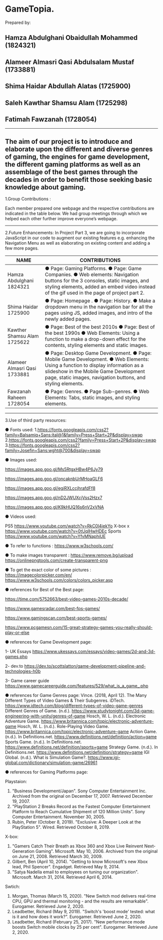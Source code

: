# GameTopia.

Prepared by:

Hamza Abdulghani Obaidullah Mohammed (1824321)
--------------------------

Alameer Almasri Qasi Abdulsalam Mustaf (1733881)
--------------------------

Shima Haidar Abdullah Alatas  (1725900)
--------------------------

Saleh Kawthar Shamsu Alam (1725298)
--------------------------

Fatimah Fawzanah  (1728054)
--------------------------



--------------------------

The aim of our project is to introduce and elaborate upon the different and diverse genres of gaming, the engines for game development, the different gaming platforms as well as an assemblage of the best games through the decades in order to benefit those seeking basic knowledge about gaming.
--------------------------


1.Group Contributions :  
 
Each member prepared one webpage and the respective contributions are indicated in the table below.
We had group meetings through which we helped each other further improve everyone’s webpage.
 
--------------------------

2.Future Enhancements:
In Project Part 3, we are going to incorporate JavaScript in our code to augment our existing features e.g. enhancing the Navigation Menu as well as elaborating on existing content and adding a few more pages. 


 
 | NAME  | CONTRIBUTIONS |
| ------------- | ------------- |
| Hamza Abdulghani 1824321 |  ●	Page: Gaming Platforms. ●	Page: Game Companies. ●	Web elements: Navigation buttons for the 3 consoles, static images, and styling elements, added an embed video instead of the gif used in the page of project part 2.  |
| Shima Haidar 1725900 |  ●	Page: Homepage . ● Page: History. ● Make a dropdown menu in the navigation bar for all the pages using JS, added images, and intro of the newly added pages.  |
|  Kawther Shamsu Alam 1725622 | ●	Page: Best of the best 2010s  ● Page: Best of the best 1990s ● Web Elements: Using a function to make a drop-down effect for the contents, styling elements and static images. | 
|   Alameer Almasri Qasi  1733881 |  ● Page: Desktop Game Development. ● Page: Mobile Game Development. ● Web Elements: Using a function to display information as a slideshow in the Mobile Game Development page, static images, navigation buttons, and styling elements.  |
|   Fawzanah Raheem 1728054 |  ● Page: Genres. ● Page Sub-genres. ● Web Elements: Tabs, static images, and styling elements.  |

--------------------------



3.Use of third party resources:

●	Fonts used:
1.https://fonts.googleapis.com/css2?family=Balsamiq+Sans:ital@1&family=Press+Start+2P&display=swap
2.https://fonts.googleapis.com/css2?family=Press+Start+2P&display=swap
3.https://fonts.googleapis.com/css2?family=Josefin+Sans:wght@700&display=swap

●	Images used:

https://images.app.goo.gl/Ms5RtgxHBw4P6Jy79

https://images.app.goo.gl/oncaknbUrMHoaGLF6

https://images.app.goo.gl/egiRXLccjhrafdFf8

https://images.app.goo.gl/nD2JWUXcjVss2Hzx7

https://images.app.goo.gl/K9kHUQ16s6nV2xVNA

●	Videos used:

PS5
https://www.youtube.com/watch?v=RkC0l4iekYo
X-box x 
https://www.youtube.com/watch?v=0tUqIHwHDEc
Sports
https://www.youtube.com/watch?v=YfvMNaphiUE

●	To refer to functions :
https://www.w3schools.com/

●	To make images transparent :
https://www.remove.bg/upload
https://onlinepngtools.com/create-transparent-png


●	To get the exact color of some pictures :
https://imagecolorpicker.com/en/
https://www.w3schools.com/colors/colors_picker.asp


●	references for Best of the Best page:

https://time.com/5752663/best-video-games-2010s-decade/

https://www.gamesradar.com/best-fps-games/

https://www.gamingscan.com/best-sports-games/

https://www.pcgamesn.com/15-great-strategy-games-you-really-should-play-or-else


●	references for Game Development page:

1- UK Essays 
https://www.ukessays.com/essays/video-games/2d-and-3d-games.php

2- dev.to 
https://dev.to/scottslatton/game-development-pipeline-and-technologies-h0b

3- Game career guide https://www.gamecareerguide.com/features/529/what_is_a_game_.php


●	references for Game Genres page:
Vince. (2018, April 12). The Many Different Types of Video Games & Their Subgenres. iDTech. https://www.idtech.com/blog/different-types-of-video-game-genres
Different Genres of Game. (n.d.). https://www.studytonight.com/3d-game-engineering-with-unity/genres-of-game
Hosch, W. L. (n.d.). Electronic Adventure Game. https://www.britannica.com/topic/electronic-adventure-game
Hosch, W. L. (n.d.). Role-Playing Video Game. https://www.britannica.com/topic/electronic-adventure-game
Action Game. (n.d.). In Definitions.net. https://www.definitions.net/definition/action+game
Sports Game. (n.d.). In Definitions.net. https://www.definitions.net/definition/sports+game
Strategy Game. (n.d.). In Definitions.net. https://www.definitions.net/definition/strategy+game
IGI Global. (n.d.). What is Simulation Game?. https://www.igi-global.com/dictionary/simulation-game/26961


●	references for Gaming Platforms page:

Playstaion:
1. "Business Development/Japan". Sony Computer Entertainment Inc. Archived from the original on December 17, 2007. Retrieved December 19, 2007.
2. "PlayStation 2 Breaks Record as the Fastest Computer Entertainment Platform to Reach Cumulative Shipment of 120 Million Units". Sony Computer Entertainment. November 30, 2005.
3. Rubin, Peter (October 8, 2019). "Exclusive: A Deeper Look at the PlayStation 5". Wired. Retrieved October 8, 2019.

X-box:
1. "Gamers Catch Their Breath as Xbox 360 and Xbox Live Reinvent Next-Generation Gaming". Microsoft. May 10, 2006. Archived from the original on June 21, 2008. Retrieved March 30, 2009.
2. Gilbert, Ben (April 10, 2014). "Getting to know Microsoft's new Xbox lead, Phil Spencer". Engadget. Retrieved May 9, 2014.
3. "Satya Nadella email to employees on tuning our organization". Microsoft. March 31, 2014. Retrieved April 6, 2014.


Swtich:
1. Morgan, Thomas (March 15, 2020). "New Switch mod delivers real-time CPU, GPU and thermal monitoring - and the results are remarkable". Eurogamer. Retrieved June 2, 2020.
2. Leadbetter, Richard (May 9, 2019). "Switch's 'boost mode' tested: what is it and how does it work?". Eurogamer. Retrieved June 2, 2020.
3. Leadbetter, Richard (February 25, 2017). "New performance mode boosts Switch mobile clocks by 25 per cent". Eurogamer. Retrieved June 2, 2020.
